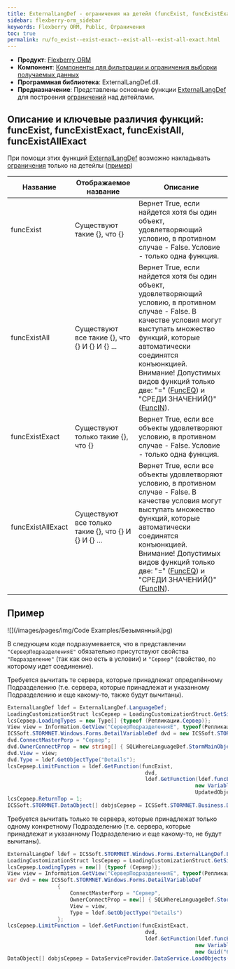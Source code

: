 ```yaml
---
title: ExternalLangDef - ограничения на детейл (funcExist, funcExistExact, funcExistAll, funcExistAllExact)
sidebar: flexberry-orm_sidebar
keywords: Flexberry ORM, Public, Ограничения
toc: true
permalink: ru/fo_exist--exist-exact--exist-all--exist-all-exact.html
---
```

* **Продукт**: [Flexberry ORM](fo_flexberry-orm.html)
* **Компонент**: [Компоненты для фильтрации и ограничения выборки получаемых данных](fo_limitation.html)
* **Программная библиотека**: ExternalLangDef.dll.
* **Предназначение**: Представлены основные функции [ExternalLangDef](fo_external-lang-def.html) для построения [ограничений](fo_limit-function.html) над детейлами.

## Описание и ключевые различия функций: funcExist, funcExistExact, funcExistAll, funcExistAllExact
При помощи этих функций [ExternalLangDef](fo_external-lang-def.html) возможно накладывать [ограничения](fo_limit-function.html) только на детейлы ([пример](fo_limit-details-by-agregators-prop.html))

| Название | Отображаемое название | Описание |
|---|---|---|
| funcExist | Существуют такие {}, что {} | Вернет True, если найдется хотя бы один объект, удовлетворяющий условию, в противном случае - False. Условие - только одна функция.|
| funcExistAll | Существуют все такие {}, что {} И {} И {} ... | Вернет True, если найдется хотя бы один объект, удовлетворяющий условию, в противном случае - False. В качестве условия могут выступать множество функций, которые автоматически соединятся конъюнкцией. Внимание! Допустимых видов функций только две: "=" ([FuncEQ](func-e-q.html)) и "СРЕДИ ЗНАЧЕНИЙ()" ([FuncIN](func-e-q.html)). |
| funcExistExact | Существуют только такие {}, что {} | Вернет True, если все объекты удовлетворяют условию, в противном случае - False. Условие - только одна функция. |
| funcExistAllExact | Существуют все только такие {}, что {} И {} И {} ... | Вернет True, если все объекты удовлетворяют условию, в противном случае - False. В качестве условия могут выступать множество функций, которые автоматически соединятся конъюнкцией. Внимание! Допустимых видов функций только две: "=" ([FuncEQ](func-e-q.html)) и "СРЕДИ ЗНАЧЕНИЙ()" ([FuncIN](func-e-q.html)). |

## Пример

![](/images/pages/img/Code Examples/Безымянный.jpg)

В следующем коде подразумевается, что в представлении `"СерверПодразделенияE"` обязательно присутствуют свойства `"Подразделение"` (так как оно есть в условии) и `"Сервер"` (свойство, по которому идет соединение).

Требуется вычитать те сервера, которые принадлежат определённому Подразделению (т.е. сервера, которые принадлежат и указанному Подразделению и еще какому-то, также будут вычитаны).

```cs
ExternalLangDef ldef = ExternalLangDef.LanguageDef;
LoadingCustomizationStruct lcsСервер = LoadingCustomizationStruct.GetSimpleStruct(typeof (Репликации.Сервер), "СерверE");
lcsСервер.LoadingTypes = new Type[] {typeof (Репликации.Сервер)};
View view = Information.GetView("СерверПодразделенияE", typeof(Репликации.СерверПодразделения));
ICSSoft.STORMNET.Windows.Forms.DetailVariableDef dvd = new ICSSoft.STORMNET.Windows.Forms.DetailVariableDef();
dvd.ConnectMasterPorp = "Сервер";
dvd.OwnerConnectProp = new string[] { SQLWhereLanguageDef.StormMainObjectKey };
dvd.View = view;
dvd.Type = ldef.GetObjectType("Details");
lcsСервер.LimitFunction = ldef.GetFunction(funcExist,
                                            dvd,
                                            ldef.GetFunction(ldef.funcEQ,
                                                            new VariableDef(ldef.GuidType, "Подразделение"),
                                                            UpdatedObject.НаправленоИз.__PrimaryKey));
lcsСервер.ReturnTop = 1;
ICSSoft.STORMNET.DataObject[] dobjsСервер = ICSSoft.STORMNET.Business.DataServiceProvider.DataService.LoadObjects(lcsСервер);
```

Требуется вычитать только те сервера, которые принадлежат только одному конкретному Подразделению (т.е. сервера, которые принадлежат и указанному Подразделению и еще какому-то, не будут вычитаны).

```cs
ExternalLangDef ldef = ICSSoft.STORMNET.Windows.Forms.ExternalLangDef.LanguageDef;
LoadingCustomizationStruct lcsСервер = LoadingCustomizationStruct.GetSimpleStruct(typeof (Сервер), "СерверE");
lcsСервер.LoadingTypes = new[] {typeof (Сервер)};
View view = Information.GetView("СерверПодразделенияE", typeof(Репликации.СерверПодразделения));
var dvd = new ICSSoft.STORMNET.Windows.Forms.DetailVariableDef
                {
                    ConnectMasterPorp = "Сервер",
                    OwnerConnectProp = new[] { SQLWhereLanguageDef.StormMainObjectKey },
                    View = view,
                    Type = ldef.GetObjectType("Details")
                };
lcsСервер.LimitFunction = ldef.GetFunction(funcExistExact,
                                            dvd,
                                            ldef.GetFunction(ldef.funcEQ,
                                                            new VariableDef(ldef.GuidType, "Подразделение"),
                                                            new Guid("6D7DC426-F5E9-4F63-B7B5-20C9E237DF2D")));
DataObject[] dobjsСервер = DataServiceProvider.DataService.LoadObjects(lcsСервер);
```
